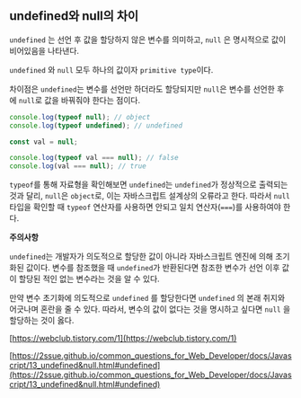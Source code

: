 ## undefined와 null의 차이

`undefined` 는 선언 후 값을 할당하지 않은 변수를 의미하고, `null` 은 명시적으로 값이 비어있음을 나타낸다.

`undefined` 와 `null` 모두 하나의 값이자 `primitive type`이다.

차이점은 `undefined`는 변수를 선언만 하더라도 할당되지만 `null`은 변수를 선언한 후에 `null`로 값을 바꿔줘야 한다는 점이다.

```jsx
console.log(typeof null); // object
console.log(typeof undefined); // undefined

const val = null;

console.log(typeof val === null); // false
console.log(val === null); // true
```

`typeof`를 통해 자료형을 확인해보면 `undefined`는 `undefined`가 정상적으로 출력되는 것과 달리, `null`은 `object`로, 이는 자바스크립트 설계상의 오류라고 한다. 따라서 `null` 타입을 확인할 때 `typeof` 연산자를 사용하면 안되고 일치 연산자(`===`)를 사용하여야 한다.

**주의사항**

`undefined`는 개발자가 의도적으로 할당한 값이 아니라 자바스크립트 엔진에 의해 초기화된 값이다. 변수를 참조했을 때 `undefined`가 반환된다면 참조한 변수가 선언 이후 값이 할당된 적인 없는 변수라는 것을 알 수 있다.

만약 변수 초기화에 의도적으로 `undefined` 를 할당한다면 `undefined` 의 본래 취지와 어긋나며 혼란을 줄 수 있다. 따라서, 변수의 값이 없다는 것을 명시하고 싶다면 `null` 을 할당하는 것이 옳다.

[https://webclub.tistory.com/1](https://webclub.tistory.com/1)

[https://2ssue.github.io/common_questions_for_Web_Developer/docs/Javascript/13_undefined&null.html#undefined](https://2ssue.github.io/common_questions_for_Web_Developer/docs/Javascript/13_undefined&null.html#undefined)
